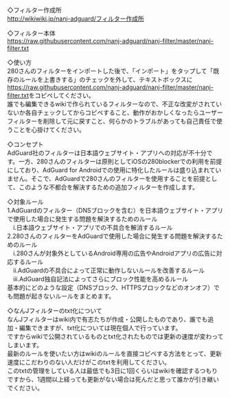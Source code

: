 <!DOCTYPE html>
<html lang="ja">
<head>
<meta http-equiv="Content-Type" content="text/html; charset=utf-8">
</head>
<body>
<p>◇フィルター作成所<br>
<a href="http://wikiwiki.jp/nanj-adguard/?%A5%D5%A5%A3%A5%EB%A5%BF%A1%BC%BA%EE%C0%AE%BD%EA">http://wikiwiki.jp/nanj-adguard/フィルター作成所</a></p>
<p>◇フィルター本体<br>
<a href="https://raw.githubusercontent.com/nanj-adguard/nanj-filter/master/nanj-filter.txt">https://raw.githubusercontent.com/nanj-adguard/nanj-filter/master/nanj-filter.txt</a></p>
<p>◇使い方<br>
280さんのフィルターをインポートした後で、「インポート」をタップして「既存のルールを上書きする」のチェックを外して、テキストボックスに<a href="https://raw.githubusercontent.com/nanj-adguard/nanj-filter/master/nanj-filter.txt">https://raw.githubusercontent.com/nanj-adguard/nanj-filter/master/nanj-filter.txt</a>をコピペしてください。<br>
誰でも編集できるwikiで作られているフィルターなので、不正な改変がされていないか各自チェックしてからコピペすること、動作がおかしくなったらユーザーフィルターを削除して元に戻すこと、何らかのトラブルがあっても自己責任で使うことを心掛けてください。</p>
<p>◇コンセプト<br>
AdGuard社のフィルターは日本語ウェブサイト・アプリへの対応が不十分です。一方、280さんのフィルターは原則としてiOSの280blockerでの利用を前提にしており、AdGuard for Androidでの使用に特化したルールは盛り込まれていません。そこで、AdGuardで280さんのフィルターを使用することを前提として、このような不都合を解決するための追加フィルターを作成します。</p>
<p>◇対象ルール<br>
1.AdGuardのフィルター（DNSブロックを含む）を日本語ウェブサイト・アプリで使用した場合に発生する問題を解決するためのルール<br>
　i.日本語ウェブサイト・アプリでの不具合を解消するルール<br>
2.280さんのフィルターをAdGuardで使用した場合に発生する問題を解決するためのルール<br>
　i.280さんが対象外としているAndroid専用の広告やAndroidアプリの広告に対応するルール<br>
　ii.AdGuardの不具合によって正常に動作しないルールを改善するルール<br>
　iii.AdGuard独自記法によってさらにブロック性能を高めるルール<br>
基本的にどのような設定（DNSブロック、HTTPSブロックなどのオンオフ）でも問題が起きないルールをまとめます。</p>
<p>◇なんJフィルターのtxt化について<br>
なんJフィルターはwiki内で有志たちが作成・公開したものであり、誰でも追加・編集できますが、txt化については現在個人で行っています。<br>
ですからwikiで公開されているものとtxt化されたものでは更新の速度が変わってしまいます。<br>
最新のルールを使いたい方はwikiのルールを直接コピペする方法をとって、更新速度にこだわりのない人だけがこのtxtを利用してください。<br>
このtxtの管理をしている人は最低でも3日に1回くらいはwikiを確認するつもりですから、1週間以上経っても更新がない場合は死んだと思って誰かが引き継いでください。</p>
</body>
</html>
